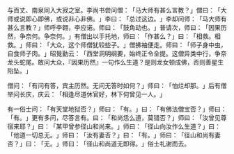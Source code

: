 与百丈、南泉同入大寂之室。李尚书尝问僧：​「马大师有甚么言教？​」僧曰：​「大师或说即心即佛，或说非心非佛。​」李曰：​「总过这边。​」李却问师：​「马大师有甚么言教？​」师呼李翱，李应诺。师曰：​「鼓角动也。​」普请次，师曰：​「因果历然，争奈何。争奈何。​」有僧出以手托地，师曰：​「作甚么？​」曰：​「相救。相救。​」师曰：​「大众，这个师僧犹较些子。​」僧拂袖便走。师曰：​「师子身中虫，自食师子肉。​」昭覺勤云：​「西堂洞明纲要，始终正令全提。这僧异类中行，争奈龙头蛇尾。敢问大众，『因果历然』一句作么生道？是则龙女顿成佛，否则善星生陷坠。​」

僧问：​「有问有答，宾主历然。无问无答时如何？​」师曰：​「怕烂却那。​」后有僧举问长庆，庆云：​「相逢尽道休官好，林下何曾见一人。​」

有一俗士问：​「有天堂地狱否？​」师曰：​「有。​」曰：​「有佛法僧宝否？​」师曰：​「有。​」更有多问，尽答言有。曰：​「和尚恁么道，莫错否？​」师曰：​「汝曾见尊宿来耶？​」曰：​「某甲曾参径山和尚来。​」师曰：​「径山向汝作么生道？​」曰：​「他道一切总无。​」师曰：​「汝有妻否？​」曰：​「有。​」师曰：​「径山和尚有妻否？​」曰：​「无。​」师曰：​「径山和尚道无即得。​」俗士礼谢而去。